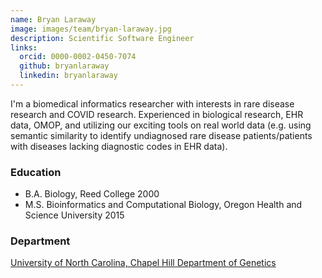 ```yaml
---
name: Bryan Laraway
image: images/team/bryan-laraway.jpg
description: Scientific Software Engineer
links:
  orcid: 0000-0002-0450-7074
  github: bryanlaraway
  linkedin: bryanlaraway
---
```


I'm a biomedical informatics researcher with interests in rare disease research and COVID research. Experienced in biological research, EHR data, OMOP, and utilizing our exciting tools on real world data (e.g. using semantic similarity to identify undiagnosed rare disease patients/patients with diseases lacking diagnostic codes in EHR data).

### Education

- B.A. Biology, Reed College 2000
- M.S. Bioinformatics and Computational Biology, Oregon Health and Science University 2015

### Department

[University of North Carolina, Chapel Hill Department of Genetics](https://www.med.unc.edu/genetics)
